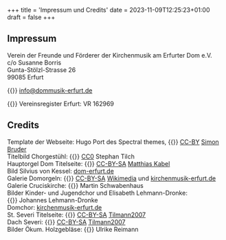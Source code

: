 +++
title = 'Impressum und Credits'
date = 2023-11-09T12:25:23+01:00
draft = false
+++

## Impressum

Verein der Freunde und Förderer
der Kirchenmusik am Erfurter Dom e.V.<br/>
c/o Susanne Borris<br/>
Gunta-Stölzl-Strasse 26<br/>
99085 Erfurt

{{<icon class="fa fa-envelope">}}&nbsp;[info@dommusik-erfurt.de](mailto:info@dommusik-erfurt.de)

{{<icon class="fa fa-gavel">}}&nbsp;Vereinsregister Erfurt: VR 162969


## Credits

Template der Webseite: Hugo Port des Spectral themes, {{<icon class="fa fa-copyright">}}&nbsp;[CC-BY](http://creativecommons.org/licenses/by/3.0/) [Simon Bruder](https://github.com/sbruder/spectral)<br/>
Titelbild Chorgestühl: {{<icon class="fa fa-copyright">}}&nbsp;[CC0](https://creativecommons.org/publicdomain/zero/1.0/) Stephan Tilch<br/>
Hauptorgel Dom Titelseite: {{<icon class="fa fa-copyright">}}&nbsp;[CC-BY-SA](https://creativecommons.org/licenses/by-sa/3.0/deed.de) [Matthias Kabel](https://commons.wikimedia.org/wiki/File:Erfurt_cathedral_interior-0009.jpg)<br/>
Bild Silvius von Kessel: [dom-erfurt.de](https://dom-erfurt.de/index.php?article_id=29)<br/>
Galerie Domorgeln: {{<icon class="fa fa-copyright">}}&nbsp;[CC-BY-SA](https://creativecommons.org/licenses/by-sa/3.0/deed.de) [Wikimedia](https://commons.wikimedia.org/wiki/File:Erfurter_Dom_Orgel_(1).jpg) und [kirchenmusik-erfurt.de](https://www.kirchenmusik-erfurt.de/orgeln-2/dom-st-marien)<br/>
Galerie Cruciskirche: {{<icon class="fa fa-copyright">}}&nbsp;Martin Schwabenhaus<br/>
Bilder Kinder- und Jugendchor und Elisabeth Lehmann-Dronke: {{<icon class="fa fa-copyright">}}&nbsp;Johannes Lehmann-Dronke<br/>
Domchor: [kirchenmusik-erfurt.de](https://www.kirchenmusik-erfurt.de/choere-singkreise/erwachsenenchoere/domchor-erfurt)<br/>
St. Severi Titelseite: {{<icon class="fa fa-copyright">}}&nbsp;[CC-BY-SA](https://creativecommons.org/licenses/by-sa/3.0/deed.de) [Tilmann2007](https://commons.wikimedia.org/wiki/File:Erfurt,_St._Severi,_2015-001.jpg)<br/>
Dach Severi: {{<icon class="fa fa-copyright">}}&nbsp;[CC-BY-SA](https://creativecommons.org/licenses/by-sa/3.0/deed.de) [Tilmann2007](https://commons.wikimedia.org/wiki/File:Erfurt,_St._Severi,_2015-002.jpg?uselang=de)<br/>
Bilder Ökum. Holzgebläse: {{<icon class="fa fa-copyright">}}&nbsp;Ulrike Reimann

